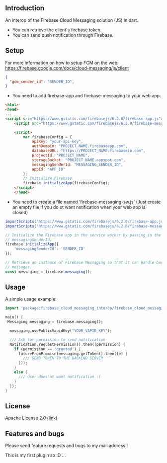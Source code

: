 ## Introduction

An interop of the Firebase Cloud Messaging solution (JS) in dart.
- You can retrieve the client's firebase token.
- You can send push notification through Firebase.

## Setup

For more information on how to setup FCM on the web: https://firebase.google.com/docs/cloud-messaging/js/client

```json
{
  "gcm_sender_id": "SENDER_ID",
}
```

- You need to add firebase-app and firebase-messaging to your web app. 

```html
<html>
<head>
...
<script src="https://www.gstatic.com/firebasejs/6.2.0/firebase-app.js"></script>
    <script src="https://www.gstatic.com/firebasejs/6.2.0/firebase-messaging.js"></script>

    <script>
        var firebaseConfig = {
            apiKey: "your-api-key",
            authDomain: "PROJECT_NAME.firebaseapp.com",
            databaseURL: "https://PROJECT_NAME.firebaseio.com", 
            projectId: "PROJECT_NAME",
            storageBucket: "PROJECT_NAME.appspot.com",
            messagingSenderId: "MESSAGING_SENDER_ID",
            appId: "APP_ID"
        };
        // Initialize Firebase
        firebase.initializeApp(firebaseConfig); 
    </script>
    </head>
```

- You need to create a file named 'firebase-messaging-sw.js' (Just create an empty file if you do ot want notification when your web app is closed)

```js
importScripts('https://www.gstatic.com/firebasejs/6.2.0/firebase-app.js');
importScripts('https://www.gstatic.com/firebasejs/6.2.0/firebase-messaging.js');

// Initialize the Firebase app in the service worker by passing in the
// messagingSenderId.
firebase.initializeApp({
    'messagingSenderId': 'SENDER_ID'
});

// Retrieve an instance of Firebase Messaging so that it can handle background
// messages.
const messaging = firebase.messaging();
```

## Usage

A simple usage example:

```dart
import 'package:firebase_cloud_messaging_interop/firebase_cloud_messaging_interop.dart';

main() {
 Messaging messaging = firebase.messaging();

  messaging.usePublicVapidKey("YOUR_VAPID_KEY");

  /// Ask for permission to send notification
  Notification.requestPermission().then((permission) {
    if (permission == 'granted') {
      futureFromPromise(messaging.getToken().then((e) {
        /// SEND TOKEN TO THE BACKEND SERVER
      }));
    }
    else {
      /// User does'nt want notification :(
    }
  });
}
```

## License

Apache License 2.0 [(link)]

[(link)]: https://github.com/GaspardMerten/Firebase-Cloud-Messaging-Interop/blob/master/LICENSE

## Features and bugs

Please send feature requests and bugs to my mail address !

This is my first plugin so :D ... 